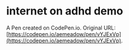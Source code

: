 # internet on adhd demo

A Pen created on CodePen.io. Original URL: [https://codepen.io/aemeadow/pen/vYJExVp](https://codepen.io/aemeadow/pen/vYJExVp).


